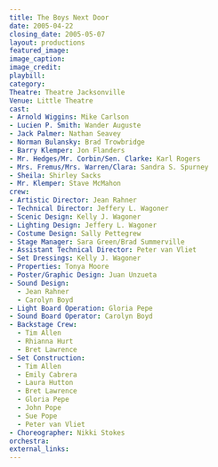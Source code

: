 ```yaml
---
title: The Boys Next Door
date: 2005-04-22
closing_date: 2005-05-07
layout: productions
featured_image:
image_caption:
image_credit:
playbill:
category:
Theatre: Theatre Jacksonville
Venue: Little Theatre
cast:
- Arnold Wiggins: Mike Carlson
- Lucien P. Smith: Wander Auguste
- Jack Palmer: Nathan Seavey
- Norman Bulansky: Brad Trowbridge
- Barry Klemper: Jon Flanders
- Mr. Hedges/Mr. Corbin/Sen. Clarke: Karl Rogers
- Mrs. Fremus/Mrs. Warren/Clara: Sandra S. Spurney
- Sheila: Shirley Sacks
- Mr. Klemper: Stave McMahon
crew:
- Artistic Director: Jean Rahner
- Technical Director: Jeffery L. Wagoner
- Scenic Design: Kelly J. Wagoner
- Lighting Design: Jeffery L. Wagoner
- Costume Design: Sally Pettegrew
- Stage Manager: Sara Green/Brad Summerville
- Assistant Technical Director: Peter van Vliet
- Set Dressings: Kelly J. Wagoner
- Properties: Tonya Moore
- Poster/Graphic Design: Juan Unzueta
- Sound Design:
  - Jean Rahner
  - Carolyn Boyd
- Light Board Operation: Gloria Pepe
- Sound Board Operator: Carolyn Boyd
- Backstage Crew:
  - Tim Allen
  - Rhianna Hurt
  - Bret Lawrence
- Set Construction:
  - Tim Allen
  - Emily Cabrera
  - Laura Hutton
  - Bret Lawrence
  - Gloria Pepe
  - John Pope
  - Sue Pope
  - Peter van Vliet
- Choreographer: Nikki Stokes
orchestra:
external_links:
---
```

